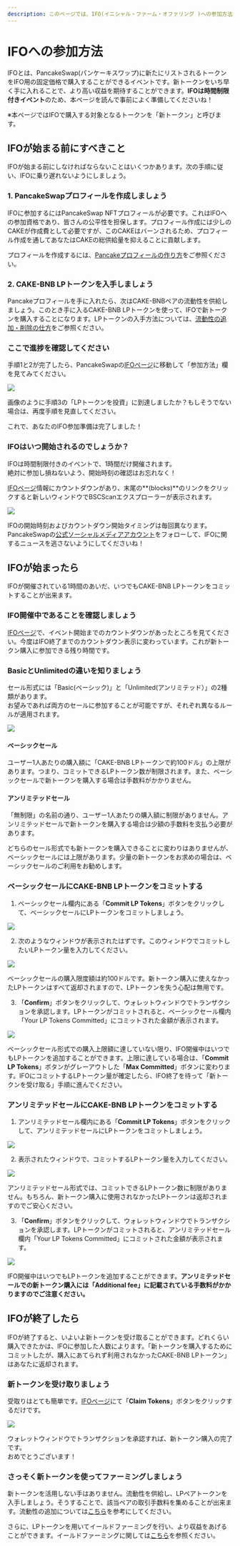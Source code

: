 ```yaml
---
description: このページでは、IFO(イニシャル・ファーム・オファリング )への参加方法を説明します。
---
```


# IFOへの参加方法

IFOとは、PancakeSwap\(パンケーキスワップ\)に新たにリストされるトークンをIFO用の固定価格で購入することができるイベントです。新トークンをいち早く手に入れることで、より高い収益を期待することができます。**IFOは時間制限付きイベント**のため、本ページを読んで事前によく準備してくださいね！ 

※本ページではIFOで購入する対象となるトークンを「新トークン」と呼びます。

## IFOが始まる前にすべきこと <a id="before-the-ifo"></a>

 IFOが始まる前にしなければならないことはいくつかあります。次の手順に従い、IFOに乗り遅れないようにしましょう。 

### 1. PancakeSwapプロフィールを作成しましょう <a id="create-your-pancakeswap-profile"></a>

IFOに参加するにはPancakeSwap NFTプロフィールが必要です。これはIFOへの参加資格であり、皆さんの公平性を担保します。プロフィール作成には少しのCAKEが作成費として必要ですが、このCAKEはバーンされるため、プロフィール作成を通してあなたはCAKEの総供給量を抑えることに貢献します。

プロフィールを作成するには、[Pancakeプロフィールの作り方](https://docs.pancakeswap.finance/get-started/profile-guide)をご参照ください。

### 2. CAKE-BNB LPトークンを入手しましょう

Pancakeプロフィールを手に入れたら、次はCAKE-BNBペアの流動性を供給しましょう。このとき手に入るCAKE-BNB LPトークンを使って、IFOで新トークンを購入することになります。LPトークンの入手方法については、[流動性の追加・削除の仕方](https://docs.pancakeswap.finance/v/japanese/get-started/how-to-add-remove-liquidity)をご参照ください。

### ここで進捗を確認してください <a id="check-on-your-progress"></a>

手順1と2が完了したら、PancakeSwapの[IFOページ](https://pancakeswap.finance/ifo)に移動して「参加方法」欄を見てみてください。 

![](../.gitbook/assets/image%20%28116%29%20%281%29%20%282%29%20%281%29.png)

画像のように手順3の「LPトークンを投資」に到達しましたか？もしそうでない場合は、再度手順を見直してください。

これで、あなたのIFO参加準備は完了しました！

### **IFOはいつ開始されるのでしょうか？**

IFOは時間制限付きのイベントで、1時間だけ開催されます。  
絶対に参加し損ねないよう、開始時刻の確認はお忘れなく！

[IFOページ](https://pancakeswap.finance/ifo)情報にカウントダウンがあり、末尾の**\(blocks\)**のリンクをクリックすると新しいウィンドウでBSCScanエクスプローラーが表示されます。

![](../.gitbook/assets/image%20%28103%29.png)

IFOの開始時刻およびカウントダウン開始タイミングは毎回異なります。PancakeSwapの[公式ソーシャルメディアアカウント](https://docs.pancakeswap.finance/v/japanese/contact-us/telegram)をフォローして、IFOに関するニュースを逃さないようにしてくださいね！

## **IFOが始まったら** <a id="once-the-ifo-is-live"></a>

IFOが開催されている1時間のあいだ、いつでもCAKE-BNB LPトークンをコミットすることが出来ます。

### IFO開催中であることを確認しましょう <a id="checking-the-ifo-is-live"></a>

[IFOページ](https://pancakeswap.finance/ifo)で、イベント開始までのカウントダウンがあったところを見てください。今度はIFO終了までのカウントダウン表示に変わっています。これが新トークン購入に参加できる残り時間です。

### **BasicとUnlimitedの違いを知りましょう** <a id="which-type-of-sale-should-i-choose-basic-or-unlimited"></a>

セール形式には「Basic\(ベーシック\)」と「Unlimited\(アンリミテッド）」の2種類があります。  
お望みであれば両方のセールに参加することが可能ですが、それぞれ異なるルールが適用されます。

![](https://gblobscdn.gitbook.com/assets%2F-MHREX7DHcljbY5IkjgJ%2F-M_sb-dek5u5Z9Kg-nNX%2F-M_u-crtBkGBQoGvkd-m%2Fimage.png?alt=media&token=607efb40-743e-4788-a503-83bef043095f)

#### ベーシックセール

ユーザー1人あたりの購入額に「CAKE-BNB LPトークンで約100ドル」の上限があります。つまり、コミットできるLPトークン数が制限されます。また、ベーシックセールで新トークンを購入する場合は手数料がかかりません。

#### **アンリミテッドセール** <a id="unlimited-sale"></a>

「無制限」の名前の通り、ユーザー1人あたりの購入額に制限がありません。アンリミテッドセールで新トークンを購入する場合は少額の手数料を支払う必要があります。

どちらのセール形式でも新トークンを購入できることに変わりはありませんが、ベーシックセールには上限があります。少量の新トークンをお求めの場合は、ベーシックセールのご利用をお勧めします。



### **ベーシックセールにCAKE-BNB LPトークンをコミットする** <a id="committing-tokens-to-the-basic-sale"></a>

1. ベーシックセール欄内にある「**Commit LP Tokens**」ボタンをクリックして、ベーシックセールにLPトークンをコミットしましょう。

![](https://lh6.googleusercontent.com/RsQaoFoDpcE1YJgCp4KXRYG5zea1XRm-7pPqQpxA97i7D_sn_lmDfJB8WeH4fkH_2Gs76mnJq2xKVfuQKGaDZGLIXTxru8wYP2Yykmc1V4S8QCZGnZ9-FpudtcD2Jt1kMTsd7g2h)

2. 次のようなウィンドウが表示されたはずです。このウィンドウでコミットしたいLPトークン量を入力してください。

![](https://lh5.googleusercontent.com/yzrcq53uIbk2EoVqXXDyAWlVAp998_IAhCCQMlxi0fh8dI15hBcJNls2oO4SckaPtmmaNFatWJm4f9BOUH-fhIf6KsaQv3h32nqPmAroVBEY3SedB0WVTep9B88Za_Ez6ZVRu6eK)

ベーシックセールの購入限度額は約100ドルです。新トークン購入に使えなかったLPトークンはすべて返却されますので、LPトークンを失う心配は無用です。

3. 「**Confirm**」ボタンをクリックして、ウォレットウィンドウでトランザクションを承認します。LPトークンがコミットされると、ベーシックセール欄内「Your LP Tokens Committed」にコミットされた金額が表示されます。

![](https://lh5.googleusercontent.com/LL-9EVpUQlDIbIrZzwmgfYpRHpq1AolDhML9rZGSafBhM_7GfV-sw9ZQqL4Tn4j6JIyTGxkU-K7S2Z23WItu_GafnSZHb3fI9hzlwGKTS17aLOZdrU5iHfXvedBzaI-Q8weHSF6Q)

ベーシックセール形式での購入上限額に達していない限り、IFO開催中はいつでもLPトークンを追加することができます。上限に達している場合は、「**Commit LP Tokens**」ボタンがグレーアウトした「**Max Committed**」ボタンに変わります。IFOにコミットするLPトークン量が確定したら、IFO終了を待って「新トークンを受け取る」手順に進んでください。



### **アンリミテッドセールにCAKE-BNB LPトークンをコミットする** <a id="committing-lp-tokens-to-the-unlimited-sale"></a>

1. アンリミテッドセール欄内にある「**Commit LP Tokens**」ボタンをクリックして、アンリミテッドセールにLPトークンをコミットしましょう。

![](https://lh6.googleusercontent.com/RsQaoFoDpcE1YJgCp4KXRYG5zea1XRm-7pPqQpxA97i7D_sn_lmDfJB8WeH4fkH_2Gs76mnJq2xKVfuQKGaDZGLIXTxru8wYP2Yykmc1V4S8QCZGnZ9-FpudtcD2Jt1kMTsd7g2h)

2. 表示されたウィンドウで、コミットするLPトークン量を入力してください。

![](https://lh6.googleusercontent.com/LFn-zETI5pwPko-YmsaAK8nH7U3YGhFJXuiDONWeUh6lw0cCH1xPf6wOSbxy-dzd0DEjz-AtxcnzXyuft8U9RdbgXzNNlAfYaoNvl4XqaTr2d8JoPLUaijKkjdSQvQEYMiYSmqhD)

アンリミテッドセール形式では、コミットできるLPトークン数に制限がありません。もちろん、新トークン購入に使用されなかったLPトークンは返却されますのでご安心ください。

3. 「**Confirm**」ボタンをクリックして、ウォレットウィンドウでトランザクションを承認します。LPトークンがコミットされると、アンリミテッドセール欄内「Your LP Tokens Committed」にコミットされた金額が表示されます。

![](https://lh3.googleusercontent.com/1k5gjysitCJPDNFXFYJXrFHVGHIEPvfVrSe_Aa0JuRx3D6txXJgjJFO9-or6E-1yeXacfclpGpiUm8ckDcm2ETWGpOTqtK8tT95rVT0UHlvcoYB54Gwapp3mRkz6yg69vg25qWwx)

IFO開催中はいつでもLPトークンを追加することができます。**アンリミテッドセールでの新トークン購入には「Additional fee」に記載されている手数料がかかりますのでご注意ください。**

## IFOが終了したら <a id="after-the-ifo-has-ended"></a>

IFOが終了すると、いよいよ新トークンを受け取ることができます。どれくらい購入できたかは、IFOに参加した人数によります。「新トークンを購入するためにコミットしたが、購入にあてられず利用されなかったCAKE-BNB LPトークン」はあなたに返却されます。

### 新トークン**を受け取りましょう** <a id="collecting-your-new-tokens"></a>

受取りはとても簡単です。[IFOページ](https://pancakeswap.finance/ifo)にて「**Claim Tokens**」ボタンをクリックするだけです。

![](https://lh6.googleusercontent.com/c97z4DkFT3i2Orj-5gg0mX7IV7OLdPuaXIJi85iMCeLKT0VJM0mF8i8X6Ux4sEOSE3WRCJfeQsNPadIbYDcxC5EUCYlurZHXtfONBi0NHIa1falU7d8FkEap-1AgyfI1T6ouxlKQ)

ウォレットウィンドウでトランザクションを承認すれば、新トークン購入の完了です。  
おめでとうございます！

### さっそく新トークンを使ってファーミングしましょう <a id="using-your-new-tokens-in-farms"></a>

新トークンを活用しない手はありません。流動性を供給し、LPペアトークンを入手しましょう。そうすることで、該当ペアの取引手数料を集めることが出来ます。流動性の追加については[こちら](https://docs.pancakeswap.finance/v/japanese/get-started/how-to-add-remove-liquidity)を参考にしてください。

さらに、LPトークンを用いてイールドファーミングを行い、より収益をあげることができます。イールドファーミングに関しては[こちら](https://docs.pancakeswap.finance/v/japanese/products/yield-farming)を参照ください。

